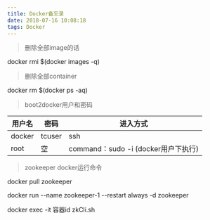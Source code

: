 ```yaml
---
title: Docker备忘录
date: 2018-07-16 10:08:18
tags: Docker
---
```


> 删除全部image的话

docker rmi $(docker images -q)

> 删除全部container

docker rm $(docker ps -aq)

<!-- more -->

>boot2docker用户和密码


用户名 | 密码 | 进入方式
---|---|---
docker | tcuser | ssh
root | 空 | command：sudo -i (docker用户下执行)

> zookeeper docker运行命令

docker pull zookeeper

docker run --name zookeeper-1 --restart always -d zookeeper

docker exec -it 容器id zkCli.sh 